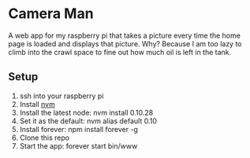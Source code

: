 Camera Man
==========

A web app for my raspberry pi that takes a picture every time the home
page is loaded and displays that picture. Why? Because I am too lazy to
climb into the crawl space to fine out how much oil is left in the tank.

Setup
-----

1. ssh into your raspberry pi
2. Install [nvm](https://github.com/creationix/nvm)
3. Install the latest node: nvm install 0.10.28
4. Set it as the default: nvm alias default 0.10
5. Install forever: npm install forever -g
6. Clone this repo
6. Start the app: forever start bin/www
